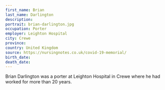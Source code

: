 ```yaml
---
first_name: Brian
last_name: Darlington
description: 
portrait: brian-darlington.jpg
occupation: Porter
employer: Leighton Hospital
city: Crewe
province: 
country: United Kingdom
source: https://nursingnotes.co.uk/covid-19-memorial/
birth_date: 
death_date: 
---
```


Brian Darlington was a porter at Leighton Hospital in Crewe where he had worked for more than 20 years.